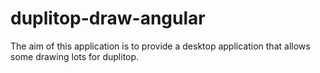 # duplitop-draw-angular
The aim of this application is to provide a desktop application that allows some drawing lots for duplitop.

